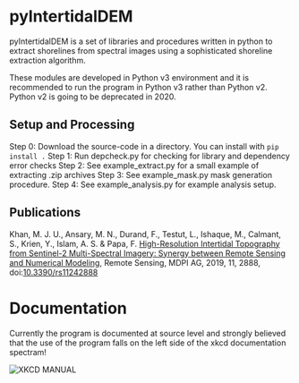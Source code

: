 # pyIntertidalDEM
pyIntertidalDEM is a set of libraries and procedures written in python to extract shorelines from spectral images using a sophisticated shoreline extraction algorithm.

These modules are developed in Python v3 environment and it is recommended to run the program in Python v3 rather than Python v2. Python v2 is going to be deprecated in 2020.

## Setup and Processing
Step 0: Download the source-code in a directory. You can install with `pip install .`
Step 1: Run depcheck.py for checking for library and dependency error checks
Step 2: See example_extract.py for a small example of extracting .zip archives
Step 3: See example_mask.py mask generation procedure.
Step 4: See example_analysis.py for example analysis setup.

## Publications

Khan, M. J. U., Ansary, M. N., Durand, F., Testut, L., Ishaque, M., Calmant, S., Krien, Y., Islam, A. S. & Papa, F. [High-Resolution Intertidal Topography from Sentinel-2 Multi-Spectral Imagery: Synergy between Remote Sensing and Numerical Modeling](https://doi.org/10.3390/rs11242888), Remote Sensing, MDPI AG, 2019, 11, 2888, doi:[10.3390/rs11242888](https://doi.org/10.3390/rs11242888)


# Documentation
Currently the program is documented at source level and strongly believed that 
the use of the program falls on the left side of the xkcd documentation spectram!

![XKCD MANUAL](https://imgs.xkcd.com/comics/manuals.png)
